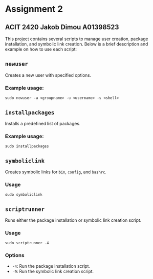 # Assignment 2 
## ACIT 2420 Jakob Dimou A01398523

This project contains several scripts to manage user creation, package installation, and symbolic link creation. Below is a brief description and example on how to use each script:


## `newuser`
Creates a new user with specified options.

### Example usage:
```
sudo newuser -a <groupname> -u <username> -s <shell>
```

## `installpackages`
Installs a predefined list of packages.

### Example usage:
```
sudo installpackages
```

## `symboliclink`
Creates symbolic links for `bin`, `config`, and `bashrc`.

### Usage
```
sudo symboliclink
```

## `scriptrunner`
Runs either the package installation or symbolic link creation script.

### Usage
```
sudo scriptrunner -4
```

### Options
- `-4`: Run the package installation script.
- `-9`: Run the symbolic link creation script.

